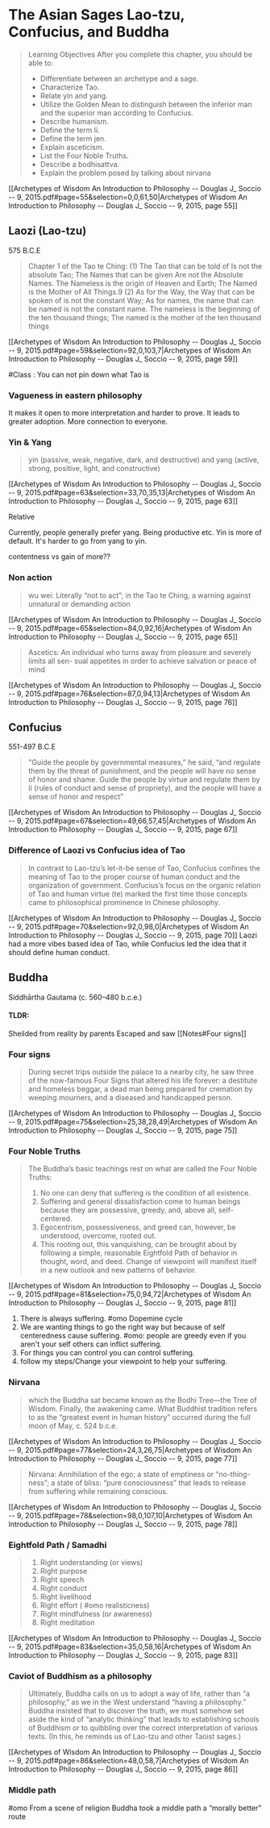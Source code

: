 # The Asian Sages Lao-tzu, Confucius, and Buddha

> Learning Objectives After you complete this chapter, you should be able to: 
> - Differentiate between an archetype and a sage. 
> - Characterize Tao. 
> - Relate yin and yang.
> - Utilize the Golden Mean to distinguish between the inferior man and the superior man according to Confucius.
> - Describe humanism. 
> - Define the term li. 
> - Define the term jen. 
> - Explain asceticism. 
> - List the Four Noble Truths. 
> - Describe a bodhisattva. 
> - Explain the problem posed by talking about nirvana

[[Archetypes of Wisdom An Introduction to Philosophy -- Douglas J_ Soccio -- 9, 2015.pdf#page=55&selection=0,0,61,50|Archetypes of Wisdom An Introduction to Philosophy -- Douglas J_ Soccio -- 9, 2015, page 55]]
## Laozi (Lao-tzu) 
575 B.C.E

> Chapter 1 of the Tao te Ching:
> 	(1) The Tao that can be told of Is not the absolute Tao; The Names that can be given Are not the Absolute Names. The Nameless is the origin of Heaven and Earth; The Named is the Mother of All Things.9 
> 	(2) As for the Way, the Way that can be spoken of is not the constant Way; As for names, the name that can be named is not the constant name. The nameless is the beginning of the ten thousand things; The named is the mother of the ten thousand things

[[Archetypes of Wisdom An Introduction to Philosophy -- Douglas J_ Soccio -- 9, 2015.pdf#page=59&selection=92,0,103,7|Archetypes of Wisdom An Introduction to Philosophy -- Douglas J_ Soccio -- 9, 2015, page 59]]

#Class : You can not pin down what Tao is

### Vagueness in eastern philosophy
It makes it open to more interpretation and harder to prove. It leads to greater adoption. More connection to everyone.

### Yin & Yang

> yin (passive, weak, negative, dark, and destructive) and yang (active, strong, positive, light, and constructive)

[[Archetypes of Wisdom An Introduction to Philosophy -- Douglas J_ Soccio -- 9, 2015.pdf#page=63&selection=33,70,35,13|Archetypes of Wisdom An Introduction to Philosophy -- Douglas J_ Soccio -- 9, 2015, page 63]]

Relative

Currently, people generally prefer yang. Being productive etc.
Yin is more of default. It's harder to go from yang to yin.

contentness vs gain of more??

### Non action

> wu wei: Literally “not to act”; in the Tao te Ching, a warning against unnatural or demanding action

[[Archetypes of Wisdom An Introduction to Philosophy -- Douglas J_ Soccio -- 9, 2015.pdf#page=65&selection=84,0,92,16|Archetypes of Wisdom An Introduction to Philosophy -- Douglas J_ Soccio -- 9, 2015, page 65]]


> Ascetics: An individual who turns away from pleasure and severely limits all sen- sual appetites in order to achieve salvation or peace of mind

[[Archetypes of Wisdom An Introduction to Philosophy -- Douglas J_ Soccio -- 9, 2015.pdf#page=76&selection=87,0,94,13|Archetypes of Wisdom An Introduction to Philosophy -- Douglas J_ Soccio -- 9, 2015, page 76]]

## Confucius
551-497 B.C.E

> "Guide the people by governmental measures,” he said, “and regulate them by the threat of punishment, and the people will have no sense of honor and shame. Guide the people by virtue and regulate them by li (rules of conduct and sense of propriety), and the people will have a sense of honor and respect”

[[Archetypes of Wisdom An Introduction to Philosophy -- Douglas J_ Soccio -- 9, 2015.pdf#page=67&selection=49,66,57,45|Archetypes of Wisdom An Introduction to Philosophy -- Douglas J_ Soccio -- 9, 2015, page 67]]

### Difference of Laozi vs Confucius idea of Tao

> In contrast to Lao-tzu’s let-it-be sense of Tao, Confucius confines the meaning of Tao to the proper course of human conduct and the organization of government. Confucius’s focus on the organic relation of Tao and human virtue (te) marked the first time those concepts came to philosophical prominence in Chinese philosophy.

[[Archetypes of Wisdom An Introduction to Philosophy -- Douglas J_ Soccio -- 9, 2015.pdf#page=70&selection=92,0,98,0|Archetypes of Wisdom An Introduction to Philosophy -- Douglas J_ Soccio -- 9, 2015, page 70]]
Laozi had a more vibes based idea of Tao, while Confucius led the idea that it should define human conduct.

## Buddha

Siddhārtha Gautama (c. 560–480 b.c.e.)

#### TLDR:
Sheilded from reality by parents
Escaped and saw [[Notes#Four signs]]



### Four signs

>  During secret trips outside the palace to a nearby city, he saw three of the now-famous Four Signs that altered his life forever: a destitute and homeless beggar, a dead man being prepared for cremation by weeping mourners, and a diseased and handicapped person. 

[[Archetypes of Wisdom An Introduction to Philosophy -- Douglas J_ Soccio -- 9, 2015.pdf#page=75&selection=25,38,28,49|Archetypes of Wisdom An Introduction to Philosophy -- Douglas J_ Soccio -- 9, 2015, page 75]]
### Four Noble Truths

> The Buddha’s basic teachings rest on what are called the Four Noble Truths: 
> 1. No one can deny that suffering is the condition of all existence. 
> 2. Suffering and general dissatisfaction come to human beings because they are possessive, greedy, and, above all, self-centered. 
> 3. Egocentrism, possessiveness, and greed can, however, be understood, overcome, rooted out.
> 4. This rooting out, this vanquishing, can be brought about by following a simple, reasonable Eightfold Path of behavior in thought, word, and deed. Change of viewpoint will manifest itself in a new outlook and new patterns of behavior.

[[Archetypes of Wisdom An Introduction to Philosophy -- Douglas J_ Soccio -- 9, 2015.pdf#page=81&selection=75,0,94,72|Archetypes of Wisdom An Introduction to Philosophy -- Douglas J_ Soccio -- 9, 2015, page 81]]

1. There is always suffering. #omo Dopemine cycle 
2. We are wanting things to go the right way but because of self centeredness cause suffering. #omo: people are greedy even if you aren't your self others can inflict suffering. 
3. For things you can control you can control suffering.
4. follow my steps/Change your viewpoint to help your suffering.
### Nirvana

> which the Buddha sat became known as the Bodhi Tree—the Tree of Wisdom. Finally, the awakening came. What Buddhist tradition refers to as the “greatest event in human history” occurred during the full moon of May, c. 524 b.c.e.

[[Archetypes of Wisdom An Introduction to Philosophy -- Douglas J_ Soccio -- 9, 2015.pdf#page=77&selection=24,3,26,75|Archetypes of Wisdom An Introduction to Philosophy -- Douglas J_ Soccio -- 9, 2015, page 77]]


> Nirvana: Annihilation of the ego; a state of emptiness or “no-thing-ness”; a state of bliss: “pure consciousness” that leads to release from suffering while remaining conscious.

[[Archetypes of Wisdom An Introduction to Philosophy -- Douglas J_ Soccio -- 9, 2015.pdf#page=78&selection=98,0,107,10|Archetypes of Wisdom An Introduction to Philosophy -- Douglas J_ Soccio -- 9, 2015, page 78]]
### Eightfold Path / Samadhi

> 1. Right understanding (or views) 
> 2. Right purpose 
> 3. Right speech 
> 4. Right conduct 
> 5. Right livelihood 
> 6. Right effort ( #omo realisticness) 
> 7. Right mindfulness (or awareness) 
> 8. Right meditation

[[Archetypes of Wisdom An Introduction to Philosophy -- Douglas J_ Soccio -- 9, 2015.pdf#page=83&selection=35,0,58,16|Archetypes of Wisdom An Introduction to Philosophy -- Douglas J_ Soccio -- 9, 2015, page 83]]

### Caviot of Buddhism as a philosophy

> Ultimately, Buddha calls on us to adopt a way of life, rather than “a philosophy,” as we in the West understand “having a philosophy.” Buddha insisted that to discover the truth, we must somehow set aside the kind of “analytic thinking” that leads to establishing schools of Buddhism or to quibbling over the correct interpretation of various texts. (In this, he reminds us of Lao-tzu and other Taoist sages.)

[[Archetypes of Wisdom An Introduction to Philosophy -- Douglas J_ Soccio -- 9, 2015.pdf#page=86&selection=48,0,58,7|Archetypes of Wisdom An Introduction to Philosophy -- Douglas J_ Soccio -- 9, 2015, page 86]]

### Middle path
#omo From a scene of religion Buddha took a middle path a “morally better” route
